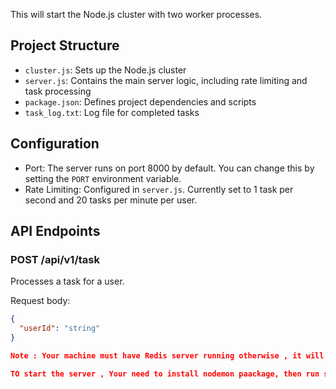 This will start the Node.js cluster with two worker processes.

## Project Structure

- `cluster.js`: Sets up the Node.js cluster
- `server.js`: Contains the main server logic, including rate limiting and task processing
- `package.json`: Defines project dependencies and scripts
- `task_log.txt`: Log file for completed tasks

## Configuration

- Port: The server runs on port 8000 by default. You can change this by setting the `PORT` environment variable.
- Rate Limiting: Configured in `server.js`. Currently set to 1 task per second and 20 tasks per minute per user.

## API Endpoints

### POST /api/v1/task

Processes a task for a user.

Request body:
```json
{
  "userId": "string"
}

Note : Your machine must have Redis server running otherwise , it will throw error in console.

TO start the server , Your need to install nodemon paackage, then run script {npm start}.
